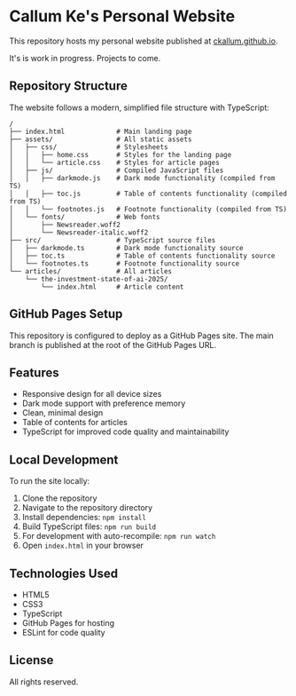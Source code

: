 # Callum Ke's Personal Website

This repository hosts my personal website published at [ckallum.github.io](https://ckallum.github.io).

It's is work in progress. Projects to come.

## Repository Structure

The website follows a modern, simplified file structure with TypeScript:

```
/
├── index.html             # Main landing page
├── assets/                # All static assets
│   ├── css/               # Stylesheets
│   │   ├── home.css       # Styles for the landing page
│   │   └── article.css    # Styles for article pages
│   ├── js/                # Compiled JavaScript files
│   │   ├── darkmode.js    # Dark mode functionality (compiled from TS)
│   │   ├── toc.js         # Table of contents functionality (compiled from TS)
│   │   └── footnotes.js   # Footnote functionality (compiled from TS)
│   └── fonts/             # Web fonts
│       ├── Newsreader.woff2
│       └── Newsreader-italic.woff2
├── src/                   # TypeScript source files
│   ├── darkmode.ts        # Dark mode functionality source
│   ├── toc.ts             # Table of contents functionality source
│   └── footnotes.ts       # Footnote functionality source
└── articles/              # All articles
    └── the-investment-state-of-ai-2025/
        └── index.html     # Article content
```

## GitHub Pages Setup

This repository is configured to deploy as a GitHub Pages site. The main branch is published at the root of the GitHub Pages URL.

## Features

- Responsive design for all device sizes
- Dark mode support with preference memory
- Clean, minimal design
- Table of contents for articles
- TypeScript for improved code quality and maintainability

## Local Development

To run the site locally:

1. Clone the repository
2. Navigate to the repository directory
3. Install dependencies: `npm install`
4. Build TypeScript files: `npm run build`
5. For development with auto-recompile: `npm run watch`
6. Open `index.html` in your browser

## Technologies Used

- HTML5
- CSS3
- TypeScript
- GitHub Pages for hosting
- ESLint for code quality

## License

All rights reserved.
